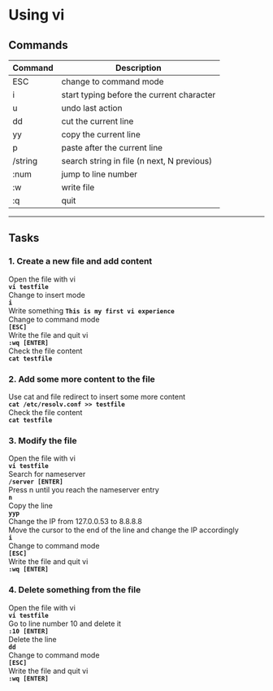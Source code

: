 # Using vi
## Commands
| Command | Description |
| ---| --- |
| ESC | change to command mode |
| i | start typing before the current character |
| u | undo last action |
| dd | cut the current line |
| yy | copy the current line |
| p | paste after the current line |
| /string | search string in file (n next, N previous) |
| :num | jump to line number |
| :w | write file |
| :q | quit |
---

## Tasks
### 1. Create a new file and add content
Open the file with vi  
**`vi testfile`**  
Change to insert mode  
**`i`**  
Write something
**`This is my first vi experience`**  
Change to command mode  
**`[ESC]`**  
Write the file and quit vi  
**`:wq [ENTER]`**  
Check the file content  
**`cat testfile`**  

### 2. Add some more content to the file
Use cat and file redirect to insert some more content  
**`cat /etc/resolv.conf >> testfile`**  
Check the file content  
**`cat testfile`**  

### 3. Modify the file
Open the file with vi  
**`vi testfile`**  
Search for nameserver  
**`/server [ENTER]`**  
Press n until you reach the nameserver entry  
**`n`**  
Copy the line  
**`yyp`**  
Change the IP from 127.0.0.53 to 8.8.8.8  
Move the cursor to the end of the line and change the IP accordingly  
**`i`**  
Change to command mode  
**`[ESC]`**  
Write the file and quit vi  
**`:wq [ENTER]`**  

### 4. Delete something from the file
Open the file with vi  
**`vi testfile`**  
Go to line number 10 and delete it  
**`:10 [ENTER]`**  
Delete the line  
**`dd`**  
Change to command mode  
**`[ESC]`**  
Write the file and quit vi  
**`:wq [ENTER]`**
